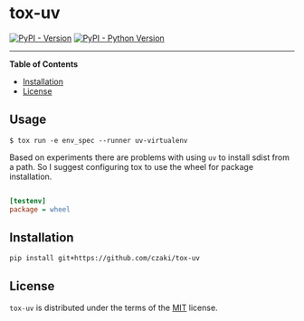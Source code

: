 # tox-uv

[![PyPI - Version](https://img.shields.io/pypi/v/tox-uv.svg)](https://pypi.org/project/tox-uv-)
[![PyPI - Python Version](https://img.shields.io/pypi/pyversions/tox-uv.svg)](https://pypi.org/project/tox-uv-)

-----

**Table of Contents**

- [Installation](#installation)
- [License](#license)

## Usage

```console
$ tox run -e env_spec --runner uv-virtualenv
```

Based on experiments there are problems with using `uv` to install sdist from a path.  So I suggest configuring 
tox to use the wheel for package installation.

```ini

[testenv]
package = wheel
```


## Installation

```console
pip install git+https://github.com/czaki/tox-uv
```

## License

`tox-uv` is distributed under the terms of the [MIT](https://spdx.org/licenses/MIT.html) license.
